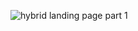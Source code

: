 ![hybrid landing page part 1](https://user-images.githubusercontent.com/19725414/103448153-4131b680-4c4a-11eb-86d0-cb3f442b50c8.JPG)


